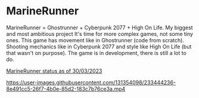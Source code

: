 # MarineRunner

MarineRunner = Ghostrunner + Cyberpunk 2077 + High On Life. My biggest and most ambitious project 
It's time for more complex games, not some tiny ones. This game has movement like in Ghostrunner (code from scratch). Shooting mechanics like in Cyberpunk 2077 and style like High On Life (but that wasn't on purpose).
The game is in development, there is still a lot to do.

<a href="https://youtu.be/8jKjilVmgmk"> MarineRunner status as of 30/03/2023 </a>

https://user-images.githubusercontent.com/131354098/233444236-8e491cc5-26f7-4b0e-85d2-183c7b76ce3a.mp4

